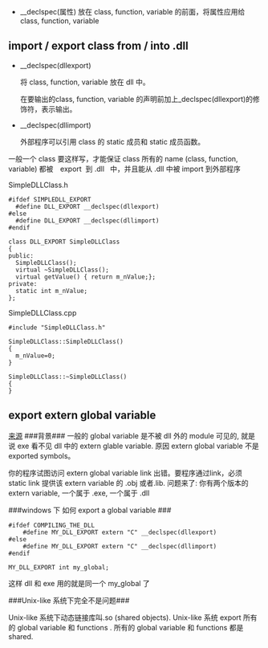 * __declspec(属性) 放在 class, function, variable 的前面，将属性应用给 class, function, variable

## import / export class from / into .dll ##
* __declspec(dllexport) 
    
    将 class, function, variable 放在 dll 中。
    
    在要输出的class, function, variable 的声明前加上_declspec(dllexport)的修饰符，表示输出。
    
*  __declspec(dllimport)
   
   外部程序可以引用 class 的 static 成员和 static 成员函数。
 
 
一般一个 class 要这样写，才能保证 class 所有的 name (class, function, variable) 都被　export  到 .dll   中，并且能从 .dll  中被 import 到外部程序


SimpleDLLClass.h

    #ifdef SIMPLEDLL_EXPORT
      #define DLL_EXPORT __declspec(dllexport)
    #else
      #define DLL_EXPORT __declspec(dllimport)
    #endif

    class DLL_EXPORT SimpleDLLClass
    {
    public:
      SimpleDLLClass();
      virtual ~SimpleDLLClass();
      virtual getValue() { return m_nValue;};
    private:
      static int m_nValue;
    };


SimpleDLLClass.cpp


    #include "SimpleDLLClass.h"

    SimpleDLLClass::SimpleDLLClass()
    {
      m_nValue=0;
    }

    SimpleDLLClass::~SimpleDLLClass()
    {
    }

## export extern global variable ## 
[来源](http://stackoverflow.com/questions/19373061/what-happens-to-global-and-static-variables-in-a-shared-library-when-it-is-dynam) 
###背景###
一般的  global variable 是不被 dll 外的 module 可见的, 就是说 exe 看不见 dll 中的 extern glable variable. 原因
extern global variable 不是exported symbols。

你的程序试图访问 extern global variable link 出错。要程序通过link，必须 static link 提供该 extern variable 的 .obj 或者.lib.
问题来了:
你有两个版本的  extern variable, 一个属于 .exe, 一个属于 .dll

###windows 下 如何 export a global variable ###

    #ifdef COMPILING_THE_DLL
        #define MY_DLL_EXPORT extern "C" __declspec(dllexport)
    #else
        #define MY_DLL_EXPORT extern "C" __declspec(dllimport)
    #endif

    MY_DLL_EXPORT int my_global;
    
这样 dll 和 exe 用的就是同一个 my_global 了

###Unix-like 系统下完全不是问题###

Unix-like 系统下动态链接库叫.so (shared objects). Unix-like 系统 export 所有的 global variable 和 functions
. 所有的 global variable 和 functions 都是 shared.
